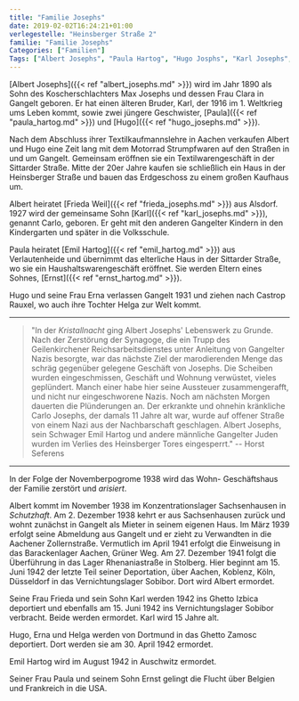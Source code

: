 ```yaml
---
title: "Familie Josephs"
date: 2019-02-02T16:24:21+01:00
verlegestelle: "Heinsberger Straße 2"
familie: "Familie Josephs"
Categories: ["Familien"]
Tags: ["Albert Josephs", "Paula Hartog", "Hugo Josphs", "Karl Josephs", "Ernst Hartog", "Frieda Josephs"]
---
```

[Albert Josephs]({{< ref "albert_josephs.md" >}}) wird im Jahr 1890 als Sohn des Koscherschlachters Max Josephs und dessen Frau Clara in Gangelt geboren. Er hat einen älteren Bruder, Karl, der 1916 im 1. Weltkrieg ums Leben kommt, sowie zwei jüngere Geschwister, [Paula]({{< ref "paula_hartog.md" >}}) und [Hugo]({{< ref "hugo_josephs.md" >}}). 

Nach dem Abschluss ihrer Textilkaufmannslehre in Aachen verkaufen Albert und Hugo eine Zeit lang mit dem Motorrad Strumpfwaren auf den Straßen in und um Gangelt.
Gemeinsam eröffnen sie ein Textilwarengeschäft in der Sittarder Straße. 
Mitte der 20er Jahre kaufen sie schließlich ein Haus in der Heinsberger Straße und bauen das Erdgeschoss zu einem großen Kaufhaus um.

Albert heiratet [Frieda Weil]({{< ref "frieda_josephs.md" >}}) aus Alsdorf.
1927 wird der gemeinsame Sohn [Karl]({{< ref "karl_josephs.md" >}}), genannt Carlo, geboren.
Er geht mit den anderen Gangelter Kindern in den Kindergarten und später in die Volksschule.

Paula heiratet [Emil Hartog]({{< ref "emil_hartog.md" >}}) aus Verlautenheide und übernimmt das elterliche Haus in der Sittarder Straße, wo sie ein Haushaltswarengeschäft eröffnet.
Sie werden Eltern eines Sohnes, [Ernst]({{< ref "ernst_hartog.md" >}}).

Hugo und seine Frau Erna verlassen Gangelt 1931 und ziehen nach Castrop Rauxel, wo auch ihre Tochter Helga zur Welt kommt.

----

> "In der *Kristallnacht* ging Albert Josephs' Lebenswerk zu Grunde. Nach der Zerstörung der Synagoge, die ein Trupp des Geilenkirchener Reichsarbeitsdienstes unter Anleitung von Gangelter Nazis besorgte, war das nächste Ziel der marodierenden Menge das schräg gegenüber gelegene Geschäft von Josephs. Die Scheiben wurden eingeschmissen, Geschäft und Wohnung verwüstet, vieles geplündert. Manch einer habe hier seine Aussteuer zusammengerafft, und nicht nur eingeschworene Nazis. Noch am nächsten Morgen dauerten die Plünderungen an. Der erkrankte und ohnehin kränkliche Carlo Josephs, der damals 11 Jahre alt war, wurde auf offener Straße von einem Nazi aus der Nachbarschaft geschlagen. Albert Josephs, sein Schwager Emil Hartog und andere männliche Gangelter Juden wurden im Verlies des Heinsberger Tores eingesperrt." -- Horst Seferens

----

In der Folge der Novemberpogrome 1938 wird das Wohn- Geschäftshaus der Familie zerstört und *arisiert*.

Albert kommt im November 1938 im Konzentrationslager Sachsenhausen in *Schutzhaft*. 
Am 2. Dezember 1938 kehrt er aus Sachsenhausen zurück und wohnt zunächst in Gangelt als Mieter in seinem eigenen Haus.
Im März 1939 erfolgt seine Abmeldung aus Gangelt und er zieht zu Verwandten in die Aachener Zollernstraße.
Vermutlich im April 1941 erfolgt die Einweisung in das Barackenlager Aachen, Grüner Weg.
Am 27. Dezember 1941 folgt die Überführung in das Lager Rhenaniastraße in Stolberg.
Hier beginnt am 15. Juni 1942 der letzte Teil seiner Deportation, über Aachen, Koblenz, Köln, Düsseldorf in das Vernichtungslager Sobibor.
Dort wird Albert ermordet. 

Seine Frau Frieda und sein Sohn Karl werden 1942 ins Ghetto Izbica deportiert und ebenfalls am 15. Juni 1942 ins Vernichtungslager Sobibor verbracht.
Beide werden ermordet.
Karl wird 15 Jahre alt.

Hugo, Erna und Helga werden von Dortmund in das Ghetto Zamosc deportiert.
Dort werden sie am 30. April 1942 ermordet. 

Emil Hartog wird im August 1942 in Auschwitz ermordet.

Seiner Frau Paula und seinem Sohn Ernst gelingt die Flucht über Belgien und Frankreich in die USA. 
